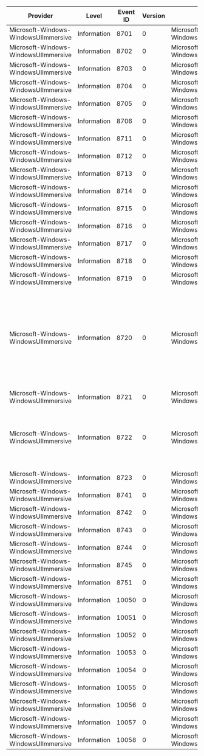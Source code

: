 Provider                              |  Level        |  Event ID  |  Version  |  Channel                                          |  Task                        |  Opcode  |  Keyword  |  Message
--------------------------------------|---------------|------------|-----------|---------------------------------------------------|------------------------------|----------|-----------|-------------------------------------------------------------------------------------------------
Microsoft-Windows-WindowsUIImmersive  |  Information  |  8701      |  0        |  Microsoft-Windows-WindowsUIImmersive/Diagnostic  |  PopupGeneral                |          |           |
Microsoft-Windows-WindowsUIImmersive  |  Information  |  8702      |  0        |  Microsoft-Windows-WindowsUIImmersive/Diagnostic  |  PopupGeneral                |          |           |
Microsoft-Windows-WindowsUIImmersive  |  Information  |  8703      |  0        |  Microsoft-Windows-WindowsUIImmersive/Diagnostic  |  PopupGeneral                |          |           |
Microsoft-Windows-WindowsUIImmersive  |  Information  |  8704      |  0        |  Microsoft-Windows-WindowsUIImmersive/Diagnostic  |  PopupGeneral                |          |           |
Microsoft-Windows-WindowsUIImmersive  |  Information  |  8705      |  0        |  Microsoft-Windows-WindowsUIImmersive/Diagnostic  |  PopupGeneral                |          |           |
Microsoft-Windows-WindowsUIImmersive  |  Information  |  8706      |  0        |  Microsoft-Windows-WindowsUIImmersive/Diagnostic  |  PopupGeneral                |          |           |
Microsoft-Windows-WindowsUIImmersive  |  Information  |  8711      |  0        |  Microsoft-Windows-WindowsUIImmersive/Diagnostic  |  PopupShow                   |  Start   |           |
Microsoft-Windows-WindowsUIImmersive  |  Information  |  8712      |  0        |  Microsoft-Windows-WindowsUIImmersive/Diagnostic  |  PopupShow                   |  Stop    |           |
Microsoft-Windows-WindowsUIImmersive  |  Information  |  8713      |  0        |  Microsoft-Windows-WindowsUIImmersive/Diagnostic  |  PopupProgrammaticHide       |  Start   |           |
Microsoft-Windows-WindowsUIImmersive  |  Information  |  8714      |  0        |  Microsoft-Windows-WindowsUIImmersive/Diagnostic  |  PopupProgrammaticHide       |  Stop    |           |
Microsoft-Windows-WindowsUIImmersive  |  Information  |  8715      |  0        |  Microsoft-Windows-WindowsUIImmersive/Diagnostic  |  PopupChangeContent          |  Start   |           |
Microsoft-Windows-WindowsUIImmersive  |  Information  |  8716      |  0        |  Microsoft-Windows-WindowsUIImmersive/Diagnostic  |  PopupChangeContent          |  Stop    |           |
Microsoft-Windows-WindowsUIImmersive  |  Information  |  8717      |  0        |  Microsoft-Windows-WindowsUIImmersive/Diagnostic  |  PopupReposition             |  Start   |           |
Microsoft-Windows-WindowsUIImmersive  |  Information  |  8718      |  0        |  Microsoft-Windows-WindowsUIImmersive/Diagnostic  |  PopupReposition             |  Start   |           |
Microsoft-Windows-WindowsUIImmersive  |  Information  |  8719      |  0        |  Microsoft-Windows-WindowsUIImmersive/Diagnostic  |  PopupReposition             |  Stop    |           |
Microsoft-Windows-WindowsUIImmersive  |  Information  |  8720      |  0        |  Microsoft-Windows-WindowsUIImmersive/Diagnostic  |  PopupLightDismiss           |  Start   |           |  The popup was registered with hwnd ({HWND}) with flags ({Flags}) and in process ({Process ID}).
Microsoft-Windows-WindowsUIImmersive  |  Information  |  8721      |  0        |  Microsoft-Windows-WindowsUIImmersive/Diagnostic  |  PopupLightDismiss           |  Stop    |           |
Microsoft-Windows-WindowsUIImmersive  |  Information  |  8722      |  0        |  Microsoft-Windows-WindowsUIImmersive/Diagnostic  |  PopupLightDismiss           |          |           |  The Popup ({HWND}) was dismissed because {Dismiss Reason}.
Microsoft-Windows-WindowsUIImmersive  |  Information  |  8723      |  0        |  Microsoft-Windows-WindowsUIImmersive/Diagnostic  |  PopupLightDismiss           |          |           |
Microsoft-Windows-WindowsUIImmersive  |  Information  |  8741      |  0        |  Microsoft-Windows-WindowsUIImmersive/Diagnostic  |  LightDismiss                |          |           |
Microsoft-Windows-WindowsUIImmersive  |  Information  |  8742      |  0        |  Microsoft-Windows-WindowsUIImmersive/Diagnostic  |  LightDismiss                |          |           |
Microsoft-Windows-WindowsUIImmersive  |  Information  |  8743      |  0        |  Microsoft-Windows-WindowsUIImmersive/Diagnostic  |  LightDismiss                |          |           |
Microsoft-Windows-WindowsUIImmersive  |  Information  |  8744      |  0        |  Microsoft-Windows-WindowsUIImmersive/Diagnostic  |  LightDismiss                |          |           |
Microsoft-Windows-WindowsUIImmersive  |  Information  |  8745      |  0        |  Microsoft-Windows-WindowsUIImmersive/Diagnostic  |  LightDismiss                |          |           |
Microsoft-Windows-WindowsUIImmersive  |  Information  |  8751      |  0        |  Microsoft-Windows-WindowsUIImmersive/Diagnostic  |  LightDismissOverlay         |          |           |
Microsoft-Windows-WindowsUIImmersive  |  Information  |  10050     |  0        |  Microsoft-Windows-WindowsUIImmersive/Diagnostic  |  WerConsentAppDialogShow     |  Start   |           |
Microsoft-Windows-WindowsUIImmersive  |  Information  |  10051     |  0        |  Microsoft-Windows-WindowsUIImmersive/Diagnostic  |  WerConsentAppDialogShow     |  Stop    |           |
Microsoft-Windows-WindowsUIImmersive  |  Information  |  10052     |  0        |  Microsoft-Windows-WindowsUIImmersive/Diagnostic  |                              |          |           |
Microsoft-Windows-WindowsUIImmersive  |  Information  |  10053     |  0        |  Microsoft-Windows-WindowsUIImmersive/Diagnostic  |  WerConsentShellDialogShow   |  Start   |           |
Microsoft-Windows-WindowsUIImmersive  |  Information  |  10054     |  0        |  Microsoft-Windows-WindowsUIImmersive/Diagnostic  |  WerConsentShellDialogShow   |  Stop    |           |
Microsoft-Windows-WindowsUIImmersive  |  Information  |  10055     |  0        |  Microsoft-Windows-WindowsUIImmersive/Diagnostic  |  WerConsentOcaDialogShow     |  Start   |           |
Microsoft-Windows-WindowsUIImmersive  |  Information  |  10056     |  0        |  Microsoft-Windows-WindowsUIImmersive/Diagnostic  |  WerConsentOcaDialogShow     |  Stop    |           |
Microsoft-Windows-WindowsUIImmersive  |  Information  |  10057     |  0        |  Microsoft-Windows-WindowsUIImmersive/Diagnostic  |  WerConsentSystemDialogShow  |  Start   |           |
Microsoft-Windows-WindowsUIImmersive  |  Information  |  10058     |  0        |  Microsoft-Windows-WindowsUIImmersive/Diagnostic  |  WerConsentSystemDialogShow  |  Stop    |           |
